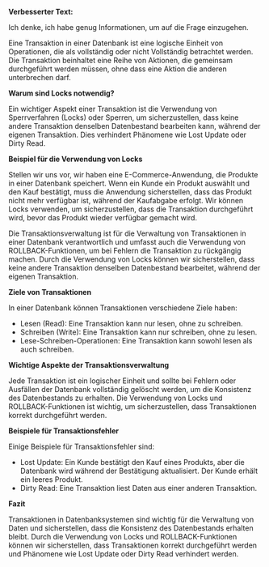 **Verbesserter Text:**

Ich denke, ich habe genug Informationen, um auf die Frage einzugehen.

Eine Transaktion in einer Datenbank ist eine logische Einheit von Operationen, die als vollständig oder nicht Vollständig betrachtet werden. Die Transaktion beinhaltet eine Reihe von Aktionen, die gemeinsam durchgeführt werden müssen, ohne dass eine Aktion die anderen unterbrechen darf.

**Warum sind Locks notwendig?**

Ein wichtiger Aspekt einer Transaktion ist die Verwendung von Sperrverfahren (Locks) oder Sperren, um sicherzustellen, dass keine andere Transaktion denselben Datenbestand bearbeiten kann, während der eigenen Transaktion. Dies verhindert Phänomene wie Lost Update oder Dirty Read.

**Beispiel für die Verwendung von Locks**

Stellen wir uns vor, wir haben eine E-Commerce-Anwendung, die Produkte in einer Datenbank speichert. Wenn ein Kunde ein Produkt auswählt und den Kauf bestätigt, muss die Anwendung sicherstellen, dass das Produkt nicht mehr verfügbar ist, während der Kaufabgabe erfolgt. Wir können Locks verwenden, um sicherzustellen, dass die Transaktion durchgeführt wird, bevor das Produkt wieder verfügbar gemacht wird.

Die Transaktionsverwaltung ist für die Verwaltung von Transaktionen in einer Datenbank verantwortlich und umfasst auch die Verwendung von ROLLBACK-Funktionen, um bei Fehlern die Transaktion zu rückgängig machen. Durch die Verwendung von Locks können wir sicherstellen, dass keine andere Transaktion denselben Datenbestand bearbeitet, während der eigenen Transaktion.

**Ziele von Transaktionen**

In einer Datenbank können Transaktionen verschiedene Ziele haben:

* Lesen (Read): Eine Transaktion kann nur lesen, ohne zu schreiben.
* Schreiben (Write): Eine Transaktion kann nur schreiben, ohne zu lesen.
* Lese-Schreiben-Operationen: Eine Transaktion kann sowohl lesen als auch schreiben.

**Wichtige Aspekte der Transaktionsverwaltung**

Jede Transaktion ist ein logischer Einheit und sollte bei Fehlern oder Ausfällen der Datenbank vollständig gelöscht werden, um die Konsistenz des Datenbestands zu erhalten. Die Verwendung von Locks und ROLLBACK-Funktionen ist wichtig, um sicherzustellen, dass Transaktionen korrekt durchgeführt werden.

**Beispiele für Transaktionsfehler**

Einige Beispiele für Transaktionsfehler sind:

* Lost Update: Ein Kunde bestätigt den Kauf eines Produkts, aber die Datenbank wird während der Bestätigung aktualisiert. Der Kunde erhält ein leeres Produkt.
* Dirty Read: Eine Transaktion liest Daten aus einer anderen Transaktion.

**Fazit**

Transaktionen in Datenbanksystemen sind wichtig für die Verwaltung von Daten und sicherstellen, dass die Konsistenz des Datenbestands erhalten bleibt. Durch die Verwendung von Locks und ROLLBACK-Funktionen können wir sicherstellen, dass Transaktionen korrekt durchgeführt werden und Phänomene wie Lost Update oder Dirty Read verhindert werden.